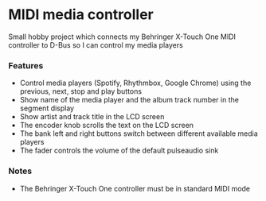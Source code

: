 # MIDI media controller

Small hobby project which connects my Behringer X-Touch One MIDI controller to D-Bus so I can control my media players

### Features

- Control media players (Spotify, Rhythmbox, Google Chrome) using the previous, next, stop and play buttons
- Show name of the media player and the album track number in the segment display
- Show artist and track title in the LCD screen
- The encoder knob scrolls the text on the LCD screen
- The bank left and right buttons switch between different available media players
- The fader controls the volume of the default pulseaudio sink

### Notes

- The Behringer X-Touch One controller must be in standard MIDI mode
